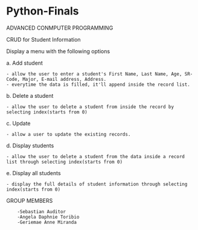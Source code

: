 # Python-Finals
ADVANCED CONMPUTER PROGRAMMING

CRUD for Student Information

Display a menu with the following options

a. Add student

    - allow the user to enter a student's First Name, Last Name, Age, SR-Code, Major, E-mail address, Address.
    - everytime the data is filled, it'll append inside the record list.
    
b.  Delete a student

    - allow the user to delete a student from inside the record by selecting index(starts from 0)
    
c. Update

    - allow a user to update the existing records.


d. Display students

    - allow the user to delete a student from the data inside a record list through selecting index(starts from 0)

e. Display all students

    - display the full details of student information through selecting index(starts from 0)

    
GROUP MEMBERS


        -Sebastian Auditor
        -Angela Daphnie Toribio
        -Geriemae Anne Miranda
        

